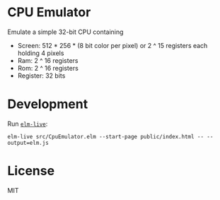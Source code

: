# CPU Emulator

Emulate a simple 32-bit CPU containing
* Screen: 512 * 256 * (8 bit color per pixel) or 2 ^ 15 registers each holding 4 pixels
* Ram: 2 ^ 16 registers
* Rom: 2 ^ 16 registers
* Register: 32 bits

# Development
Run [`elm-live`](https://github.com/wking-io/elm-live):
```
elm-live src/CpuEmulator.elm --start-page public/index.html -- --output=elm.js
```

# License
MIT